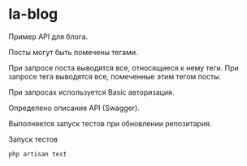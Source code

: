 # la-blog
Пример API для блога.

Посты могут быть помечены тегами.

При запросе поста выводятся все, относящиеся к нему теги.
При запросе тега выводятся все, помеченные этим тегом посты.

При запросах используется Basic авторизация.

Определено описание API (Swagger).

Выполняется запуск тестов при обновлении репозитария.

Запуск тестов

```
php artisan test
```
